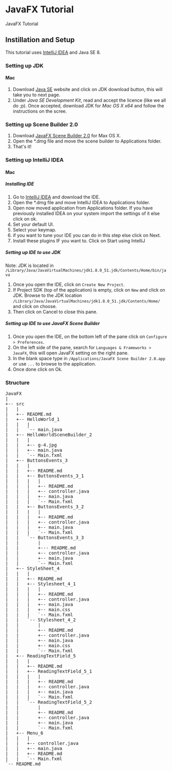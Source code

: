 # JavaFX Tutorial
JavaFX Tutorial

## Instillation and Setup
This tutorial uses [IntelliJ IDEA](https://www.jetbrains.com/idea/) and Java SE 8.

### Setting up JDK

#### Mac

1. Download [Java SE](http://www.oracle.com/technetwork/java/javase/downloads/index.html) website and click on JDK download button, this will take you to next page.
2. Under *Java SE Development Kit*, read and accept the licence (like we all do ;p). Once accepted, download JDK for *Mac OS X x64* and follow the instructions on the scree.

### Setting up Scene Builder 2.0

1. Download [JavaFX Scene Builder 2.0](http://www.oracle.com/technetwork/java/javase/downloads/javafxscenebuilder-1x-archive-2199384.html) for Max OS X.
2. Open the *.dmg file and move the scene builder to Applications folder.
3. That's it!

### Setting up IntelliJ IDEA

#### Mac

##### Installing IDE

1. Go to [IntelliJ IDEA](https://www.jetbrains.com/idea/) and download the IDE.
2. Open the *.dmg file and move IntelliJ IDEA to Applications folder.
3. Open now moved application from Applications folder. If you have previously installed IDEA on your system import the settings of it else click on ok.
4. Set your default UI.
5. Select your keymap.
6. if you want to tune your IDE you can do in this step else click on Next.
7. Install these plugins IF you want to. Click on Start using IntelliJ

##### Setting up IDE to use JDK
Note: JDK is located in `/Library/Java/JavaVirtualMachines/jdk1.8.0_51.jdk/Contents/Home/bin/java`

1. Once you open the IDE, click on `Create New Project`.
2. If Project SDK (top of the application) is empty, click on `New` and click on JDK. Browse to the JDK location `/Library/Java/JavaVirtualMachines/jdk1.8.0_51.jdk/Contents/Home/` and click on choose.
3. Then click on Cancel to close this pane.

##### Setting up IDE to use JavaFX Scene Builder
1. Once you open the IDE, on the bottom left of the pane click on `Configure > Preferences`.
2. On the left side of the pane, search for `Languages & Frameworks > JavaFX`, this will open JavaFX setting on the right pane.
3. In the blank space type in `/Applications/JavaFX Scene Builder 2.0.app` or use `...` to browse to the application.
4. Once done click on Ok.

### Structure
<pre>
JavaFX
|
+-- src
|   |
|   +-- README.md
|   +-- HelloWorld_1
|   |   |
|   |   `-- main.java
|   +-- HelloWorldSceneBuilder_2
|   |   |
|   |   +-- g-4.jpg
|   |   +-- main.java
|   |   `-- Main.fxml
|   +-- ButtonsEvents_3
|   |   |
|   |   +-- README.md
|   |   +-- ButtonsEvents_3_1
|   |   |   |
|   |   |   +-- README.md
|   |   |   +-- controller.java
|   |   |   +-- main.java
|   |   |   `-- Main.fxml
|   |   +-- ButtonsEvents_3_2
|   |   |   |
|   |   |   +-- README.md
|   |   |   +-- controller.java
|   |   |   +-- main.java
|   |   |   `-- Main.fxml
|   |   `-- ButtonsEvents_3_3
|   |       |
|   |       +--- README.md
|   |       +-- controller.java
|   |       +-- main.java
|   |       `-- Main.fxml
|   +-- StyleSheet_4
|   |   |
|   |   +-- README.md
|   |   +-- Stylesheet_4_1
|   |   |   |
|   |   |   +-- README.md
|   |   |   +-- controller.java
|   |   |   +-- main.java
|   |   |   +-- main.css
|   |   |   `-- Main.fxml
|   |   `-- Stylesheet_4_2
|   |       |
|   |       +-- README.md
|   |       +-- controller.java
|   |       +-- main.java
|   |       +-- main.css
|   |       `-- Main.fxml
|   +-- ReadingTextField_5
|   |   |
|   |   +-- README.md
|   |   +-- ReadingTextField_5_1
|   |   |   |
|   |   |   +-- README.md
|   |   |   +-- controller.java
|   |   |   +-- main.java
|   |   |   `-- Main.fxml
|   |   `-- ReadingTextField_5_2
|   |       |
|   |       +-- README.md
|   |       +-- controller.java
|   |       +-- main.java
|   |       `-- Main.fxml
|   +-- Menu_6
|   |   |
|   |   +-- controller.java
|   |   +-- main.java
|   |   +-- README.md
|   |   `-- Main.fxml
`-- README.md
</pre>